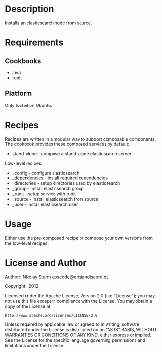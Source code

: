 Description
===========

Installs an elasticsearch node from source.

Requirements
============

Cookbooks
---------

* java
* runit

Platform
--------

Only tested on Ubuntu.

Recipes
=======

Recipes are written in a modular way to support composable components. The
cookbook provides these composed services by default:

* stand-alone - compose a stand-alone elasticsearch server

Low-level recipes:

* \_config - configure elasticsearch
* \_dependencies - install required dependencies
* \_directories - setup directories used by elasticsearch
* \_group - install elasticsearch group
* \_runit - setup service with runit
* \_source - install elasticsearch from source
* \_user - install elasticsearch user

Usage
=====

Either use the pre-composed recipe or compose your own versions from
the low-level recipes.

License and Author
==================

Author:: Nikolay Sturm <opscode@erisiandiscord.de>

Copyright:: 2012

Licensed under the Apache License, Version 2.0 (the "License");
you may not use this file except in compliance with the License.
You may obtain a copy of the License at

    http://www.apache.org/licenses/LICENSE-2.0

Unless required by applicable law or agreed to in writing, software
distributed under the License is distributed on an "AS IS" BASIS,
WITHOUT WARRANTIES OR CONDITIONS OF ANY KIND, either express or implied.
See the License for the specific language governing permissions and
limitations under the License.
